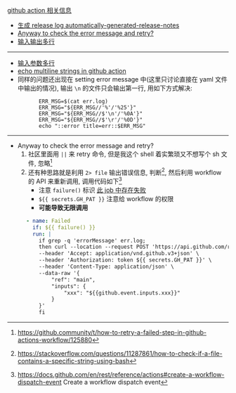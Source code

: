 [github action 相关信息](https://github.com/bxb100/blog/issues/7)

* [生成 release log automatically-generated-release-notes](https://docs.github.com/en/repositories/releasing-projects-on-github/automatically-generated-release-notes)
* [Anyway to check the error message and retry?](https://github.com/bxb100/blog/issues/7#issuecomment-1008555315)
* [输入输出多行](https://github.com/bxb100/blog/issues/7#issuecomment-1008555105)



---

* [输入参数多行](https://github.community/t/set-output-truncates-multiline-strings/16852)
* [echo multiline strings in github action](https://trstringer.com/github-actions-multiline-strings/)
* 同样的问题还出现在 setting error message 中(这里只讨论直接在 yaml 文件中输出的情况), 输出 `\n` 的文件只会输出第一行, 用如下方式解决: 
```shell
		  ERR_MSG=$(cat err.log)
          ERR_MSG="${ERR_MSG//'%'/'%25'}"
          ERR_MSG="${ERR_MSG//$'\n'/'%0A'}"
          ERR_MSG="${ERR_MSG//$'\r'/'%0D'}"
          echo "::error title=err::$ERR_MSG"
```


---

* Anyway to check the error message and retry?
	1. 社区里面用 `||` 来 retry 命令, 但是我这个 shell 着实繁琐又不想写个 sh 文件, 忽略[^1]
	2. 还有种思路就是利用 `2> file` 输出错误信息, 判断[^3], 然后利用 workflow 的 API 来重新调用, 调用代码如下[^2]
		* 注意 `failure()` 标识 [此 job 中存在失败](https://docs.github.com/en/actions/learn-github-actions/expressions#failure)
		* `${{ secrets.GH_PAT }}` 注意给 workflow 的权限
		* **可能导致无限调用**
```yaml
      - name: Failed
        if: ${{ failure() }}
        run: |
          if grep -q 'errorMessage' err.log;
          then curl --location --request POST 'https://api.github.com/repos/xxx/xxx/actions/workflows/xxxx/dispatches' \
          --header 'Accept: application/vnd.github.v3+json' \
          --header 'Authorization: token ${{ secrets.GH_PAT }}' \
          --header 'Content-Type: application/json' \
          --data-raw '{
              "ref": "main",
              "inputs": {
                  "xxx": "${{github.event.inputs.xxx}}"
              }
          }'
          fi
```







[^1]: https://github.community/t/how-to-retry-a-failed-step-in-github-actions-workflow/125880
[^2]: https://docs.github.com/en/rest/reference/actions#create-a-workflow-dispatch-event Create a workflow dispatch event
[^3]: https://stackoverflow.com/questions/11287861/how-to-check-if-a-file-contains-a-specific-string-using-bash